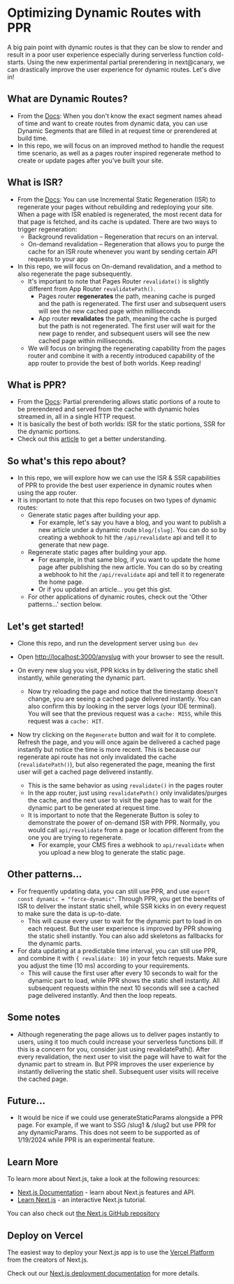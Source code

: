 # Optimizing Dynamic Routes with PPR

A big pain point with dynamic routes is that they can be slow to render and result in a poor user experience especially during serverless function cold-starts. Using the new experimental partial prerendering in next@canary, we can drastically improve the user experience for dynamic routes. Let's dive in!

## What are Dynamic Routes?
- From the [Docs]("https://nextjs.org/docs/app/building-your-application/routing/dynamic-routes"): When you don't know the exact segment names ahead of time and want to create routes from dynamic data, you can use Dynamic Segments that are filled in at request time or prerendered at build time.
- In this repo, we will focus on an improved method to handle the request time scenario, as well as a pages router inspired regenerate method to create or update pages after you’ve built your site.

## What is ISR?
- From the [Docs]("https://vercel.com/docs/incremental-static-regeneration/quickstart#"): You can use Incremental Static Regeneration (ISR) to regenerate your pages without rebuilding and redeploying your site. When a page with ISR enabled is regenerated, the most recent data for that page is fetched, and its cache is updated. There are two ways to trigger regeneration:
  - Background revalidation – Regeneration that recurs on an interval.
  - On-demand revalidation – Regeneration that allows you to purge the cache for an ISR route whenever you want by sending certain API requests to your app
- In this repo, we will focus on On-demand revalidation, and a method to also regenerate the page subsequently.
  - It's important to note that Pages Router `revalidate()` is slightly different from App Router `revalidatePath()`.
    - Pages router **regenerates** the path, meaning cache is purged and the path is regenerated. The first user and subsequent users will see the new cached page within milliseconds
    - App router **revalidates** the path, meaning the cache is purged but the path is not regenerated. The first user will wait for the new page to render, and subsequent users will see the new cached page within milliseconds.
  - We will focus on bringing the regenerating capability from the pages router and combine it with a recently introduced capability of the app router to provide the best of both worlds. Keep reading!

## What is PPR?
- From the [Docs]("https://nextjs.org/docs/app/api-reference/next-config-js/partial-prerendering"): Partial prerendering allows static portions of a route to be prerendered and served from the cache with dynamic holes streamed in, all in a single HTTP request.
- It is basically the best of both worlds: ISR for the static portions, SSR for the dynamic portions.
- Check out this [article](https://vercel.com/blog/partial-prerendering-with-next-js-creating-a-new-default-rendering-model) to get a better understanding.

## So what's this repo about?
- In this repo, we will explore how we can use the ISR & SSR capabilities of PPR to provide the best user experience in dynamic routes when using the app router.
- It is important to note that this repo focuses on two types of dynamic routes:
  - Generate static pages after building your app.
    - For example, let's say you have a blog, and you want to publish a new article under a dynamic route `blog/[slug]`. You can do so by creating a webhook to hit the `/api/revalidate` api and tell it to generate that new page.
  - Regenerate static pages after building your app.
    - For example, in that same blog, if you want to update the home page after publishing the new article. You can do so by creating a webhook to hit the `/api/revalidate` api and tell it to regenerate the home page.
    - Or if you updated an article... you get this gist.
  - For other applications of dynamic routes, check out the 'Other patterns...' section below.
  

## Let's get started!
- Clone this repo, and run the development server using `bun dev`
- Open [http://localhost:3000/anyslug](http://localhost:3000) with your browser to see the result.

- On every new slug you visit, PPR kicks in by delivering the static shell instantly, while generating the dynamic part. 
  - Now try reloading the page and notice that the timestamp doesn't change, you are seeing a cached page delivered instantly. You can also confirm this by looking in the server logs (your IDE terminal). You will see that the previous request was a `cache: MISS`, while this request was a `cache: HIT`.

- Now try clicking on the `Regenerate` button and wait for it to complete. Refresh the page, and you will once again be delivered a cached page instantly but notice the time is more recent. This is because our regenerate api route has not only invalidated the cache (`revalidatePath()`), but also regenerated the page, meaning the first user will get a cached page delivered instantly.
  - This is the same behavior as using `revalidate()` in the pages router
  - In the app router, just using `revalidatePath()` only invalidates/purges the cache, and the next user to visit the page has to wait for the dynamic part to be generated at request time.
  - It is important to note that the Regenerate Button is soley to demonstrate the power of on-demand ISR with PPR. Normally, you would call `api/revalidate` from a page or location different from the one you are trying to regenerate.
    - For example, your CMS fires a webhook to `api/revalidate` when you upload a new blog to generate the static page.

## Other patterns...
- For frequently updating data, you can still use PPR, and use `export const dynamic = "force-dynamic"`. Through PPR, you get the benefits of ISR to deliver the instant static shell, while SSR kicks in on every request to make sure the data is up-to-date.
  - This will cause every user to wait for the dynamic part to load in on each request. But the user experience is improved by PPR showing the static shell instantly. You can also add skeletons as fallbacks for the dynamic parts.
- For data updating at a predictable time interval, you can still use PPR, and combine it with `{ revalidate: 10}` in your fetch requests. Make sure you adjust the time (10 ms) according to your requirements. 
  - This will cause the first user after every 10 seconds to wait for the dynamic part to load, while PPR shows the static shell instantly. All subsequent requests within the next 10 seconds will see a cached page delivered instantly. And then the loop repeats.

## Some notes
- Although regenerating the page allows us to deliver pages instantly to users, using it too much could increase your serverless functions bill. If this is a concern for you, consider just using revalidatePath(). After every revalidation, the next user to visit the page will have to wait for the dynamic part to stream in. But PPR improves the user experience by instantly delivering the static shell. Subsequent user visits will receive the cached page.

## Future...
- It would be nice if we could use generateStaticParams alongside a PPR page. For example, if we want to SSG /slug1 & /slug2 but use PPR for any dynamicParams. This does not seem to be supported as of 1/19/2024 while PPR is an experimental feature.

## Learn More

To learn more about Next.js, take a look at the following resources:

- [Next.js Documentation](https://nextjs.org/docs) - learn about Next.js features and API.
- [Learn Next.js](https://nextjs.org/learn) - an interactive Next.js tutorial.

You can also check out [the Next.js GitHub repository](https://github.com/vercel/next.js/)

## Deploy on Vercel

The easiest way to deploy your Next.js app is to use the [Vercel Platform](https://vercel.com/new?utm_medium=default-template&filter=next.js&utm_source=create-next-app&utm_campaign=create-next-app-readme) from the creators of Next.js.

Check out our [Next.js deployment documentation](https://nextjs.org/docs/deployment) for more details.

